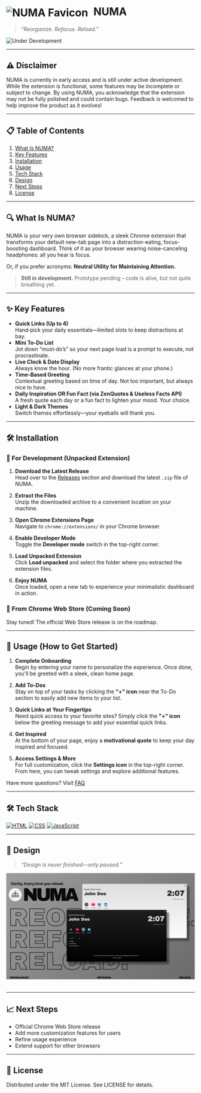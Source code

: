 
# <img src="assets/favicon.ico" alt="NUMA Favicon" width="24" style="vertical-align:middle;margin-right:8px;"/> NUMA  
> _“Reorganize. Refocus. Reload.”_  

![Under Development](https://img.shields.io/badge/status-in%20development-yellow)

---

## ⚠️ Disclaimer

NUMA is currently in early access and is still under active development. While the extension is functional, some features may be incomplete or subject to change. By using NUMA, you acknowledge that the extension may not be fully polished and could contain bugs. Feedback is welcomed to help improve the product as it evolves!

---

## 📋 Table of Contents

1. [What Is NUMA?](#what-is-NUMA)  
2. [Key Features](#key-features--expected)  
3. [Installation](#installation)  
4. [Usage](#usage)
5. [Tech Stack](#tech-stack)
6. [Design](#design)  
7. [Next Steps](#next-steps)  
8. [License](#license)

---

## 🔍 What Is NUMA?

NUMA is your very own browser sidekick, a sleek Chrome extension that transforms your default new-tab page into a distraction-eating, focus-boosting dashboard. Think of it as your browser wearing noise-canceling headphones: all you hear is focus.

Or, if you prefer acronyms: **Neutral Utility for Maintaining Attention.**

> **Still in development.** Prototype pending – code is alive, but not quite breathing yet.

---

## ✨ Key Features

- **Quick Links (Up to 4)**  
  Hand‑pick your daily essentials—limited slots to keep distractions at bay.
- **Mini To‑Do List**  
  Jot down “must‑do’s” so your next page load is a prompt to execute, not procrastinate.
- **Live Clock & Date Display**  
  Always know the hour. (No more frantic glances at your phone.)
- **Time-Based Greeting**  
  Contextual greeting based on time of day. Not too important, but always nice to have.
- **Daily Inspiration OR Fun Fact (via ZenQuotes & Useless Facts API)**  
  A fresh quote each day or a fun fact to lighten your mood. Your choice.
- **Light & Dark Themes**  
  Switch themes effortlessly—your eyeballs will thank you.

---

## 🛠️ Installation

### 🔧 For Development (Unpacked Extension)

1. **Download the Latest Release**  
   Head over to the [Releases](https://github.com/nitintonypaul/numa/releases) section and download the latest `.zip` file of NUMA.

2. **Extract the Files**  
   Unzip the downloaded archive to a convenient location on your machine.

3. **Open Chrome Extensions Page**  
   Navigate to `chrome://extensions/` in your Chrome browser.

4. **Enable Developer Mode**  
   Toggle the **Developer mode** switch in the top-right corner.

5. **Load Unpacked Extension**  
   Click **Load unpacked** and select the folder where you extracted the extension files.

6. **Enjoy NUMA**  
   Once loaded, open a new tab to experience your minimalistic dashboard in action.

### 🛒 From Chrome Web Store (Coming Soon)

Stay tuned! The official Web Store release is on the roadmap.

---

## 🚀 Usage (How to Get Started)

1. **Complete Onboarding**  
   Begin by entering your name to personalize the experience. Once done, you'll be greeted with a sleek, clean home page.

2. **Add To-Dos**  
   Stay on top of your tasks by clicking the **"+" icon** near the To-Do section to easily add new items to your list.

3. **Quick Links at Your Fingertips**  
   Need quick access to your favorite sites? Simply click the **"+" icon** below the greeting message to add your essential quick links.

4. **Get Inspired**  
   At the bottom of your page, enjoy a **motivational quote** to keep your day inspired and focused.

5. **Access Settings & More**  
   For full customization, click the **Settings icon** in the top-right corner. From here, you can tweak settings and explore additional features.

Have more questions? Visit [FAQ](https://github.com/nitintonypaul/numa/blob/main/assets/FAQ.md)


---

## 🛠️ Tech Stack

[![HTML](https://img.shields.io/badge/HTML-%23E34F26.svg?logo=html5&logoColor=white)](#)
[![CSS](https://img.shields.io/badge/CSS-1572B6?logo=css3&logoColor=fff)](#)
[![JavaScript](https://img.shields.io/badge/JavaScript-F7DF1E?logo=javascript&logoColor=000)](#)

---

## 📸 Design

> _“Design is never finished—only paused.”_

<div align="center">
  <img src="assets/NUMA-preview.png" alt="NUMA preview" />
</div><br>

---

## 📈 Next Steps

- Official Chrome Web Store release
- Add more customization features for users
- Refine usage experience
- Extend support for other browsers

---

## 📜 License

Distributed under the MIT License. See LICENSE for details.

